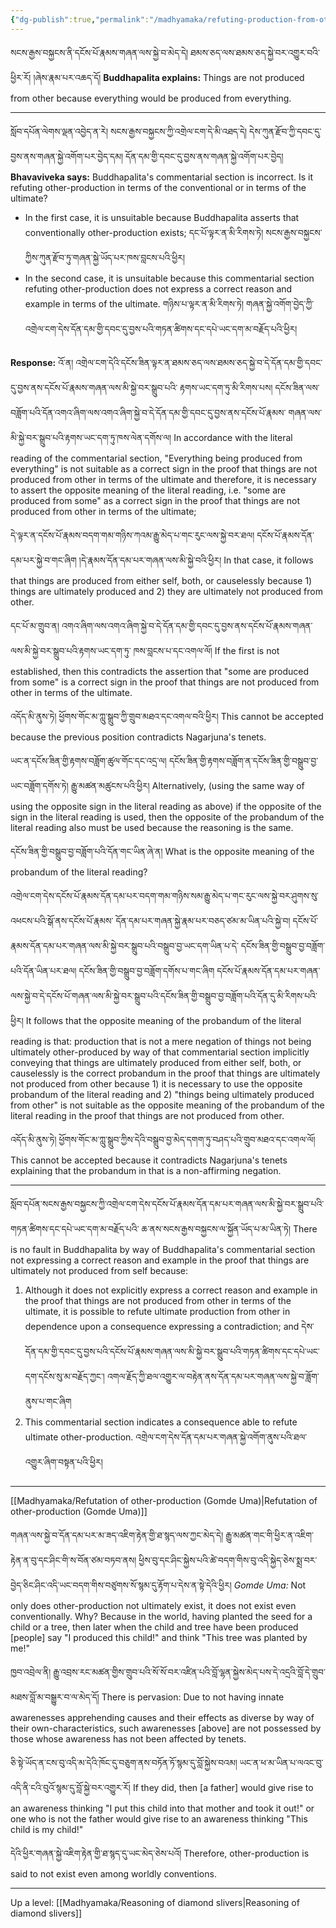 ```yaml
---
{"dg-publish":true,"permalink":"/madhyamaka/refuting-production-from-other/"}
---
```


སངས་རྒྱས་བསྐྱངས་ནི་དངོས་པོ་རྣམས་གཞན་ལས་སྐྱེ་བ་མེད་དེ། ཐམས་ཅད་ལས་ཐམས་ཅད་སྐྱེ་བར་འགྱུར་བའི་ཕྱིར་རོ། །ཞེས་རྣམ་པར་འཆད་དོ།
**Buddhapalita explains:** Things are not produced from other because everything would be produced from everything.

---
སློབ་དཔོན་ལེགས་ལྡན་འབྱེད་ན་རེ། སངས་རྒྱས་བསྐྱངས་ཀྱི་འགྲེལ་ངག་དེ་མི་འཐད་དེ།
དེས་ཀུན་རྫོབ་ཀྱི་དབང་དུ་བྱས་ནས་གཞན་སྐྱེ་འགོག་པར་བྱེད་དམ། དོན་དམ་གྱི་དབང་དུ་བྱས་ནས་གཞན་སྐྱེ་འགོག་པར་བྱེད།
**Bhavaviveka says:** Buddhapalita's commentarial section is incorrect. Is it refuting other-production in terms of the conventional or in terms of the ultimate?
- In the first case, it is unsuitable because Buddhapalita asserts that conventionally other-production exists;
  དང་པོ་ལྟར་ན་མི་རིགས་ཏེ། སངས་རྒྱས་བསྐྱངས་ཀྱིས་ཀུན་རྫོབ་ཏུ་གཞན་སྐྱེ་ཡོད་པར་ཁས་བླངས་པའི་ཕྱིར།
- In the second case, it is unsuitable because this commentarial section refuting other-production does not express a correct reason and example in terms of the ultimate.
  གཉིས་པ་ལྟར་ན་མི་རིགས་ཏེ། གཞན་སྐྱེ་འགོག་བྱེད་ཀྱི་འགྲེལ་ངག་དེས་དོན་དམ་གྱི་དབང་དུ་བྱས་པའི་གཏན་ཚིགས་དང་དཔེ་ཡང་དག་མ་བརྗོད་པའི་ཕྱིར།

**Response:** 
འོ་ན། འགྲེལ་ངག་དེའི་དངོས་ཟིན་ལྟར་ན་ཐམས་ཅད་ལས་ཐམས་ཅད་སྐྱེ་བ་དེ་དོན་དམ་གྱི་དབང་དུ་བྱས་ནས་དངོས་པོ་རྣམས་གཞན་ལས་མི་སྐྱེ་བར་སྒྲུབ་པའི་
རྟགས་ཡང་དག་ཏུ་མི་རིགས་པས། དངོས་ཟིན་ལས་བཟློག་པའི་དོན་འགའ་ཞིག་ལས་འགའ་ཞིག་སྐྱེ་བ་དེ་དོན་དམ་གྱི་དབང་དུ་བྱས་ནས་དངོས་པོ་རྣམས་
གཞན་ལས་མི་སྐྱེ་བར་སྒྲུབ་པའི་རྟགས་ཡང་དག་ཏུ་ཁས་ལེན་དགོས་ལ།
In accordance with the literal reading of the commentarial section, "Everything being produced from everything" is not suitable as a correct sign in the proof that things are not produced from other in terms of the ultimate and therefore, it is necessary to assert the opposite meaning of the literal reading, i.e. "some are produced from some" as a correct sign in the proof that things are not produced from other in terms of the ultimate;

དེ་ལྟར་ན་དངོས་པོ་རྣམས་བདག་གམ་གཉིས་ཀའམ་རྒྱུ་མེད་པ་གང་རུང་ལས་སྐྱེ་བར་ཐལ། 
དངོས་པོ་རྣམས་དོན་དམ་པར་སྐྱེ་བ་གང་ཞིག །དེ་རྣམས་དོན་དམ་པར་གཞན་ལས་མི་སྐྱེ་བའི་ཕྱིར།
In that case, it follows that things are produced from either self, both, or causelessly because 1) things are ultimately produced and 2) they are ultimately not produced from other. 

དང་པོ་མ་གྲུབ་ན། འགའ་ཞིག་ལས་འགའ་ཞིག་སྐྱེ་བ་དེ་དོན་དམ་གྱི་དབང་དུ་བྱས་ནས་དངོས་པོ་རྣམས་གཞན་ལས་མི་སྐྱེ་བར་སྒྲུབ་པའི་རྟགས་ཡང་དག་ཏུ་
ཁས་བླངས་པ་དང་འགལ་ལོ། 
If the first is not established, then this contradicts the assertion that "some are produced from some" is a correct sign in the proof that things are not produced from other in terms of the ultimate.

འདོད་མི་ནུས་ཏེ། ཕྱོགས་གོང་མ་ཀླུ་སྒྲུབ་ཀྱི་གྲུབ་མཐའ་དང་འགལ་བའི་ཕྱིར།
This cannot be accepted because the previous position contradicts Nagarjuna's tenets.

ཡང་ན་དངོས་ཟིན་གྱི་རྟགས་བཟློག་ཚུལ་གོང་དང་འདྲ་ལ། དངོས་ཟིན་གྱི་རྟགས་བཟློག་ན་དངོས་ཟིན་གྱི་བསྒྲུབ་བྱ་ཡང་བཟློག་དགོས་ཏེ། རྒྱུ་མཚན་མཚུངས་པའི་ཕྱིར། 
Alternatively, (using the same way of using the opposite sign in the literal reading as above) if the opposite of the sign in the literal reading is used, then the opposite of the probandum of the literal reading also must be used because the reasoning is the same.

དངོས་ཟིན་གྱི་བསྒྲུབ་བྱ་བཟློག་པའི་དོན་གང་ཡིན་ཞེ་ན། 
What is the opposite meaning of the probandum of the literal reading?

འགྲེལ་ངག་དེས་དངོས་པོ་རྣམས་དོན་དམ་པར་བདག་གམ་གཉིས་སམ་རྒྱུ་མེད་པ་གང་རུང་ལས་སྐྱེ་བར་ཤུགས་སུ་འཕངས་པའི་སྒོ་ནས་དངོས་པོ་རྣམས་
དོན་དམ་པར་གཞན་སྐྱེ་རྣམ་པར་བཅད་ཙམ་མ་ཡིན་པའི་སྐྱེ་བ། དངོས་པོ་རྣམས་དོན་དམ་པར་གཞན་ལས་མི་སྐྱེ་བར་སྒྲུབ་པའི་བསྒྲུབ་བྱ་ཡང་དག་ཡིན་པ་དེ་
དངོས་ཟིན་གྱི་བསྒྲུབ་བྱ་བཟློག་པའི་དོན་ཡིན་པར་ཐལ། དངོས་ཟིན་གྱི་བསྒྲུབ་བྱ་བཟློག་དགོས་པ་གང་ཞིག 
དངོས་པོ་རྣམས་དོན་དམ་པར་གཞན་ལས་སྐྱེ་བ་དེ་དངོས་པོ་གཞན་ལས་མི་སྐྱེ་བར་སྒྲུབ་པའི་དངོས་ཟིན་གྱི་བསྒྲུབ་བྱ་བཟློག་པའི་དོན་དུ་མི་རིགས་པའི་ཕྱིར། 
It follows that the opposite meaning of the probandum of the literal reading is that: production that is not a mere negation of things not being ultimately other-produced by way of that commentarial section implicitly conveying that things are ultimately produced from either self, both, or causelessly is the correct probandum in the proof that things are ultimately not produced from other because 1) it is necessary to use the opposite probandum of the literal reading and 2) "things being ultimately produced from other" is not suitable as the opposite meaning of the probandum of the literal reading in the proof that things are not produced from other.

འདོད་མི་ནུས་ཏེ། ཕྱོགས་གོང་མ་ཀླུ་སྒྲུབ་ཀྱིས་དེའི་བསྒྲུབ་བྱ་མེད་དགག་ཏུ་བཤད་པའི་གྲུབ་མཐའ་དང་འགལ་ལོ།
This cannot be accepted because it contradicts Nagarjuna's tenets explaining that the probandum in that is a non-affirming negation.

---
སློབ་དཔོན་སངས་རྒྱས་བསྐྱངས་ཀྱི་འགྲེལ་ངག་དེས་དངོས་པོ་རྣམས་དོན་དམ་པར་གཞན་ལས་མི་སྐྱེ་བར་སྒྲུབ་པའི་གཏན་ཚིགས་དང་དཔེ་ཡང་དག་མ་བརྗོད་པའི་
ཆ་ནས་སངས་རྒྱས་བསྐྱངས་ལ་སྐྱོན་ཡོད་པ་མ་ཡིན་ཏེ།
There is no fault in Buddhapalita by way of Buddhapalita's commentarial section not expressing a correct reason and example in the proof that things are ultimately not produced from self because:
1. Although it does not explicitly express a correct reason and example in the proof that things are not produced from other in terms of the ultimate, it is possible to refute ultimate production from other in dependence upon a consequence expressing a contradiction; and
   དེས་དོན་དམ་གྱི་དབང་དུ་བྱས་པའི་དངོས་པོ་རྣམས་གཞན་ལས་མི་སྐྱེ་བར་སྒྲུབ་པའི་གཏན་ཚིགས་དང་དཔེ་ཡང་དག་དངོས་སུ་མ་བརྗོད་ཀྱང་།
   འགལ་རྗོད་ཀྱི་ཐལ་འགྱུར་ལ་བརྟེན་ནས་དོན་དམ་པར་གཞན་ལས་སྐྱེ་བ་ཟློག་ནུས་པ་གང་ཞིག
2. This commentarial section indicates a consequence able to refute ultimate other-production.
   འགྲེལ་ངག་དེས་དོན་དམ་པར་གཞན་སྐྱེ་འགོག་ནུས་པའི་ཐལ་འགྱུར་ཞིག་བསྟན་པའི་ཕྱིར། 

---
[[Madhyamaka/Refutation of other-production (Gomde Uma)\|Refutation of other-production (Gomde Uma)]]

གཞན་ལས་སྐྱེ་བ་དོན་དམ་པར་མ་ཟད་འཇིག་རྟེན་གྱི་ཐ་སྙད་ལས་ཀྱང་མེད་དེ། རྒྱུ་མཚན་གང་གི་ཕྱིར་ན་འཇིག་རྟེན་ན་བུ་དང་ཤིང་གི་ས་བོན་ཙམ་བཏབ་ནས། 
ཕྱིས་བུ་དང་ཤིང་སྐྱེས་པའི་ཚེ་བདག་གིས་བུ་འདི་སྐྱེད་ཅེས་སྨྲ་བར་བྱེད་ཅིང་ཤིང་འདི་ཡང་བདག་གིས་བཙུགས་སོ་སྙམ་དུ་རྟོག་པ་དེས་ན་སྟེ་དེའི་ཕྱིར།
*Gomde Uma:* Not only does other-production not ultimately exist, it does not exist even conventionally. Why? Because in the world, having planted the seed for a child or a tree, then later when the child and tree have been produced [people] say "I produced this child!" and think "This tree was planted by me!"

ཁྱབ་འབྲེལ་ནི། རྒྱུ་འབྲས་རང་མཚན་གྱིས་གྲུབ་པའི་སོ་སོ་བར་འཛིན་པའི་བློ་ལྷན་སྐྱེས་མེད་པས་དེ་འདྲའི་བློ་དེ་གྲུབ་མཐས་བློ་མ་བསྒྱུར་བ་ལ་མེད་དོ།
There is pervasion: Due to not having innate awarenesses apprehending causes and their effects as diverse by way of their own-characteristics, such awarenesses [above] are not possessed by those whose awareness has not been affected by tenets.

ཅི་སྟེ་ཡོད་ན་ངས་བུ་འདི་མ་དེའི་ཁོང་དུ་བཅུག་ནས་བཏོན་ཏོ་སྙམ་དུ་བློ་སྐྱེས་བའམ། ཡང་ན་ཕ་མ་ཡིན་པ་ལའང་བུ་འདི་ནི་ངའི་བུའོ་སྙམ་དུ་བློ་སྐྱེ་བར་འགྱུར་རོ།
If they did, then [a father] would give rise to an awareness thinking "I put this child into that mother and took it out!" or one who is not the father would give rise to an awareness thinking "This child is my child!"

དེའི་ཕྱིར་གཞན་སྐྱེ་འཇིག་རྟེན་གྱི་ཐ་སྙད་དུ་ཡང་མེད་ཅེས་པའོ།
Therefore, other-production is said to not exist even among worldly conventions.

---
Up a level: [[Madhyamaka/Reasoning of diamond slivers\|Reasoning of diamond slivers]]